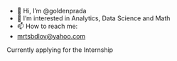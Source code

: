 - 👋 Hi, I’m @goldenprada
- 👀 I’m interested in Analytics, Data Science and Math
- 📫 How to reach me:
- mrtsbdlov@yahoo.com

Currently applying for the Internship
